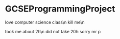 # GCSEProgrammingProject

love computer science class\n
kill me\n

took me about 2h\n
did not take 20h sorry mr p

